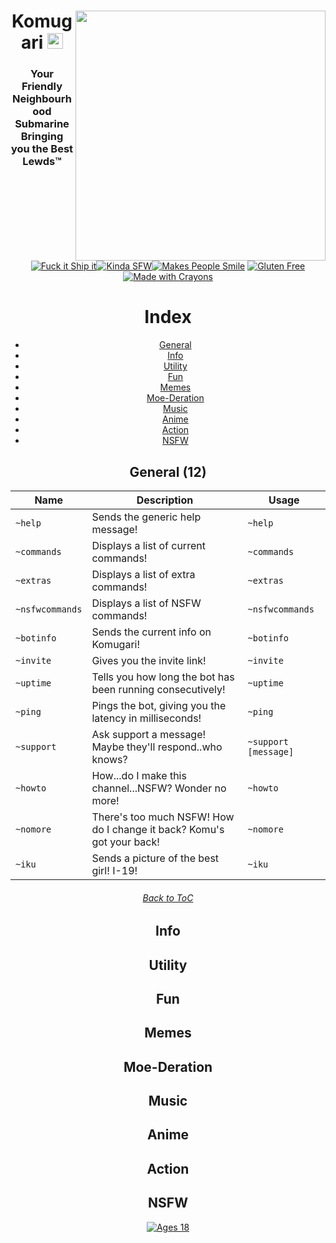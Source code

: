 <html>
  <header>
    <a href = 'https://discordapp.com/oauth2/authorize?client_id=365907645795794946&scope=bot&permissions=1043721303'>
      <img align="right" src="https://a.safe.moe/hu4ry.png" height="400">
    </a>

<h1> Komugari <a href = 'https://discordapp.com/oauth2/authorize?client_id=365907645795794946&scope=bot&permissions=1043721303'>
  <img src="https://a.safe.moe/4kKNg.png" height="25">
</a></h1>

### Your Friendly Neighbourhood Submarine Bringing you the Best Lewds™

[![Fuck it Ship it](http://forthebadge.com/images/badges/fuck-it-ship-it.svg)](https://mitorisia.github.io/Komugari/)[![Kinda SFW](http://forthebadge.com/images/badges/kinda-sfw.svg)](https://mitorisia.github.io/Komugari/)[![Makes People Smile](http://forthebadge.com/images/badges/makes-people-smile.svg)](https://mitorisia.github.io/Komugari/) [![Gluten Free](http://forthebadge.com/images/badges/gluten-free.svg)](https://mitorisia.github.io/Komugari/)[![Made with Crayons](http://forthebadge.com/images/badges/made-with-crayons.svg)](https://mitorisia.github.io/Komugari/)

# Index

- [General](#General)
- [Info](#Info)
- [Utility](#Utility)
- [Fun](#Fun)
- [Memes](#Memes)
- [Moe-Deration](#Moe-Deration)
- [Music](#Music)
- [Anime](#Anime)
- [Action](#Action)
- [NSFW](#NSFW)


## General (12)
Name | Description | Usage
----------------|--------------|-------
`~help` | Sends the generic help message! | `~help`
`~commands` | Displays a list of current commands! | `~commands`
`~extras` | Displays a list of extra commands! | `~extras`
`~nsfwcommands` | Displays a list of NSFW commands! | `~nsfwcommands`
`~botinfo` | Sends the current info on Komugari! | `~botinfo`
`~invite` | Gives you the invite link! | `~invite`
`~uptime` | Tells you how long the bot has been running consecutively! | `~uptime`
`~ping` | Pings the bot, giving you the latency in milliseconds! | `~ping`
`~support` | Ask support a message! Maybe they'll respond..who knows? | `~support [message]`
`~howto` | How...do I make this channel...NSFW? Wonder no more! | `~howto`
`~nomore` | There's too much NSFW! How do I change it back? Komu's got your back! | `~nomore`
`~iku` | Sends a picture of the best girl! I-19! | `~iku`

###### [Back to ToC](#contents)

## Info

## Utility

## Fun

## Memes

## Moe-Deration

## Music

## Anime

## Action

## NSFW
[![Ages 18](http://forthebadge.com/images/badges/ages-18.svg)](https://mitorisia.github.io/Komugari/)